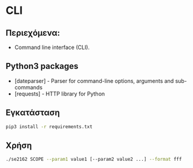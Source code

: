# CLI 

## Περιεχόμενα:
- Command line interface (CLI).

## Python3 packages
- [dateparser] - Parser for command-line options, arguments and sub-commands
- [requests] - HTTP library for Python

## Εγκατάσταση
```sh
pip3 install -r requirements.txt
```

## Χρήση
```sh
./se2162 SCOPE --param1 value1 [--param2 value2 ...] --format fff
```

